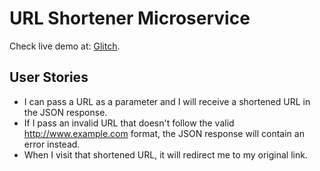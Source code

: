 # URL Shortener Microservice
Check live demo at: [Glitch](https://frankbearzou-url-shortener.glitch.me).

## User Stories
- I can pass a URL as a parameter and I will receive a shortened URL in the JSON response.
- If I pass an invalid URL that doesn't follow the valid http://www.example.com format, the JSON response will contain an error instead.
- When I visit that shortened URL, it will redirect me to my original link.